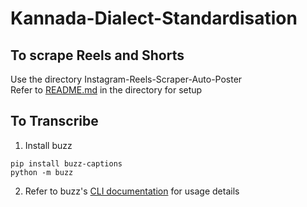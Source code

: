 # Kannada-Dialect-Standardisation
## To scrape Reels and Shorts
Use the directory Instagram-Reels-Scraper-Auto-Poster<br/>
Refer to [README.md](https://github.com/Hemabhushan-r/Kannada-Dialect-Standardisation/blob/main/Instagram-Reels-Scraper-Auto-Poster/README.md) in the directory for setup
## To Transcribe
1. Install buzz
```shell
pip install buzz-captions
python -m buzz
```
2. Refer to buzz's [CLI documentation](https://chidiwilliams.github.io/buzz/docs/cli) for usage details
